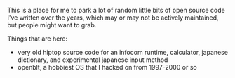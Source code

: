 This is a place for me to park a lot of random little bits of open source code I've written over the years, which may or may not be actively maintained, but people might want to grab.

Things that are here:
- very old hiptop source code for an infocom runtime, calculator, japanese dictionary, and experimental japanese input method
- openblt, a hobbiest OS that I hacked on from 1997-2000 or so
